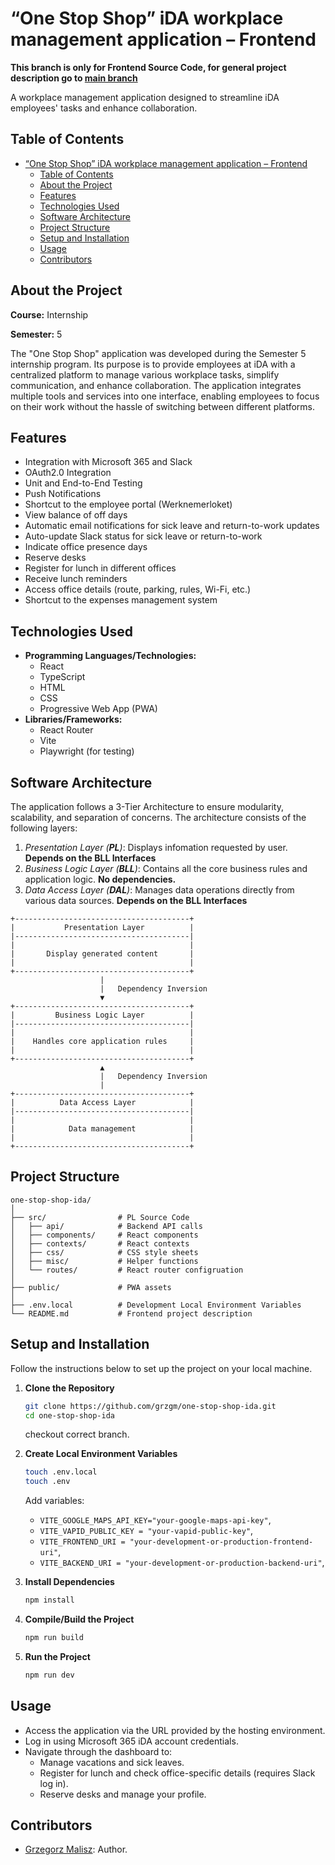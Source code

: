 # “One Stop Shop” iDA workplace management application – Frontend

**This branch is only for Frontend Source Code, for general project description go to [main branch](https://github.com/grzgm/one-stop-shop-ida)**

A workplace management application designed to streamline iDA employees' tasks and enhance collaboration.

## Table of Contents

- [“One Stop Shop” iDA workplace management application – Frontend](#one-stop-shop-ida-workplace-management-application--frontend)
  - [Table of Contents](#table-of-contents)
  - [About the Project](#about-the-project)
  - [Features](#features)
  - [Technologies Used](#technologies-used)
  - [Software Architecture](#software-architecture)
  - [Project Structure](#project-structure)
  - [Setup and Installation](#setup-and-installation)
  - [Usage](#usage)
  - [Contributors](#contributors)

## About the Project

**Course:** Internship

**Semester:** 5

The "One Stop Shop" application was developed during the Semester 5 internship program. Its purpose is to provide employees at iDA with a centralized platform to manage various workplace tasks, simplify communication, and enhance collaboration. The application integrates multiple tools and services into one interface, enabling employees to focus on their work without the hassle of switching between different platforms.

## Features

- Integration with Microsoft 365 and Slack
- OAuth2.0 Integration
- Unit and End-to-End Testing
- Push Notifications
- Shortcut to the employee portal (Werknemerloket)
- View balance of off days
- Automatic email notifications for sick leave and return-to-work updates
- Auto-update Slack status for sick leave or return-to-work
- Indicate office presence days
- Reserve desks
- Register for lunch in different offices
- Receive lunch reminders
- Access office details (route, parking, rules, Wi-Fi, etc.)
- Shortcut to the expenses management system

## Technologies Used

- **Programming Languages/Technologies:**
  - React
  - TypeScript
  - HTML
  - CSS
  - Progressive Web App (PWA)
- **Libraries/Frameworks:**
  - React Router
  - Vite
  - Playwright (for testing)

## Software Architecture

The application follows a 3-Tier Architecture to ensure modularity, scalability, and separation of concerns. The architecture consists of the following layers:

1. _Presentation Layer (**PL**)_: Displays infomation requested by user. **Depends on the BLL Interfaces**
2. _Business Logic Layer (**BLL**)_: Contains all the core business rules and application logic. **No dependencies.**
3. _Data Access Layer (**DAL**)_: Manages data operations directly from various data sources. **Depends on the BLL Interfaces**

```
+---------------------------------------+
|           Presentation Layer          |
|---------------------------------------|
|                                       |
|       Display generated content       |
|                                       |
+---------------------------------------+
                    |
                    |   Dependency Inversion
                    ▼
+---------------------------------------+
|         Business Logic Layer          |
|---------------------------------------|
|                                       |
|    Handles core application rules     |
|                                       |
+---------------------------------------+
                    ▲
                    |   Dependency Inversion
                    |
+---------------------------------------+
|          Data Access Layer            |
|---------------------------------------|
|                                       |
|            Data management            |
|                                       |
+---------------------------------------+
```

## Project Structure

```
one-stop-shop-ida/
│
├── src/                # PL Source Code
│   ├── api/            # Backend API calls
│   ├── components/     # React components
│   ├── contexts/       # React contexts
│   ├── css/            # CSS style sheets
│   ├── misc/           # Helper functions
│   └── routes/         # React router configruation
│
├── public/             # PWA assets
│
├── .env.local          # Development Local Environment Variables
└── README.md           # Frontend project description
```

## Setup and Installation

Follow the instructions below to set up the project on your local machine.

1. **Clone the Repository**

   ```bash
   git clone https://github.com/grzgm/one-stop-shop-ida.git
   cd one-stop-shop-ida
   ```

   checkout correct branch.

2. **Create Local Environment Variables**

   ```bash
   touch .env.local
   touch .env
   ```

   Add variables:

   - `VITE_GOOGLE_MAPS_API_KEY="your-google-maps-api-key"`,
   - `VITE_VAPID_PUBLIC_KEY = "your-vapid-public-key"`,
   - `VITE_FRONTEND_URI = "your-development-or-production-frontend-uri"`,
   - `VITE_BACKEND_URI = "your-development-or-production-backend-uri"`,

3. **Install Dependencies**

   ```bash
   npm install
   ```

4. **Compile/Build the Project**

   ```bash
   npm run build
   ```

5. **Run the Project**
   ```bash
   npm run dev
   ```

## Usage

- Access the application via the URL provided by the hosting environment.
- Log in using Microsoft 365 iDA account credentials.
- Navigate through the dashboard to:
  - Manage vacations and sick leaves.
  - Register for lunch and check office-specific details (requires Slack log in).
  - Reserve desks and manage your profile.

## Contributors

- [Grzegorz Malisz](https://github.com/grzgm): Author.
